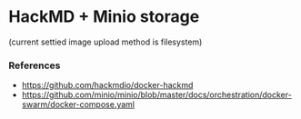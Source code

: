 # HackMD + Minio storage
(current settied image upload method is filesystem)

### References
- https://github.com/hackmdio/docker-hackmd
- https://github.com/minio/minio/blob/master/docs/orchestration/docker-swarm/docker-compose.yaml
